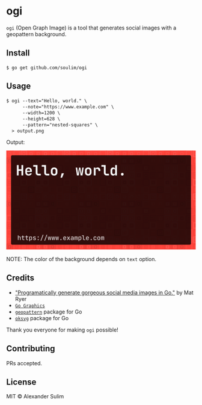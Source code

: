 # ogi

`ogi` (Open Graph Image) is a tool that generates social images with a geopattern background.

## Install

```ShellSession
$ go get github.com/soulim/ogi
```

## Usage

```ShellSession
$ ogi --text="Hello, world." \
      --note="https://www.example.com" \
      --width=1200 \
      --height=628 \
      --pattern="nested-squares" \
  > output.png
```

Output:

![Sample output](./docs/output.png)

NOTE: The color of the background depends on `text` option.

## Credits

* ["Programatically generate gorgeous social media images in Go."](https://pace.dev/blog/2020/03/02/dynamically-generate-social-images-in-golang-by-mat-ryer.html) by Mat Ryer
* [`Go Graphics`](https://github.com/fogleman/gg)
* [`geopattern`](https://github.com/pravj/geopattern) package for Go
* [`oksvg`](https://github.com/srwiley/oksvg) package for Go

Thank you everyone for making `ogi` possible!

## Contributing

PRs accepted.

## License

MIT © Alexander Sulim
